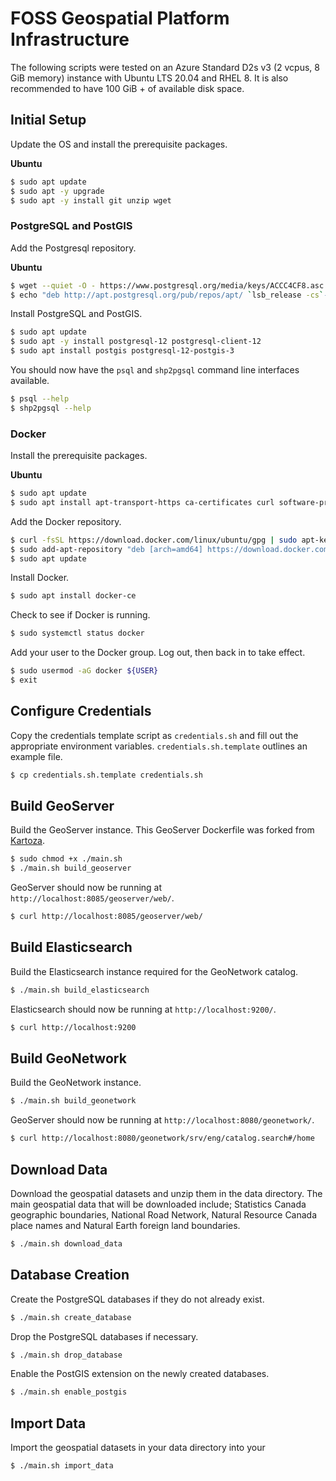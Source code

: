 # FOSS Geospatial Platform Infrastructure

The following scripts were tested on an Azure Standard D2s v3 (2 vcpus, 8 GiB memory) instance with Ubuntu LTS 20.04 and RHEL 8. It is also recommended to have 100 GiB + of available disk space.

## Initial Setup

Update the OS and install the prerequisite packages.

**Ubuntu**
```bash
$ sudo apt update
$ sudo apt -y upgrade
$ sudo apt -y install git unzip wget
```

### PostgreSQL and PostGIS

Add the Postgresql repository.

**Ubuntu**
```bash
$ wget --quiet -O - https://www.postgresql.org/media/keys/ACCC4CF8.asc | sudo apt-key add -
$ echo "deb http://apt.postgresql.org/pub/repos/apt/ `lsb_release -cs`-pgdg main" |sudo tee  /etc/apt/sources.list.d/pgdg.list
```

Install PostgreSQL and PostGIS.

```bash
$ sudo apt update
$ sudo apt -y install postgresql-12 postgresql-client-12
$ sudo apt install postgis postgresql-12-postgis-3
```

You should now have the ```psql``` and ```shp2pgsql``` command line interfaces available.
```bash
$ psql --help
$ shp2pgsql --help
```
### Docker

Install the prerequisite packages.

**Ubuntu**
```bash
$ sudo apt update
$ sudo apt install apt-transport-https ca-certificates curl software-properties-common
```

Add the Docker repository.

```bash
$ curl -fsSL https://download.docker.com/linux/ubuntu/gpg | sudo apt-key add -
$ sudo add-apt-repository "deb [arch=amd64] https://download.docker.com/linux/ubuntu focal stable"
$ sudo apt update
```

Install Docker.

```bash
$ sudo apt install docker-ce
```

Check to see if Docker is running.

```bash
$ sudo systemctl status docker
```

Add your user to the Docker group. Log out, then back in to take effect.

```bash
$ sudo usermod -aG docker ${USER}
$ exit
```

## Configure Credentials

Copy the credentials template script as ```credentials.sh``` and fill out the appropriate environment variables. ```credentials.sh.template``` outlines an example file.
```bash
$ cp credentials.sh.template credentials.sh
```

## Build GeoServer

Build the GeoServer instance. This GeoServer Dockerfile was forked from [Kartoza](https://github.com/kartoza/docker-geoserver).
```bash
$ sudo chmod +x ./main.sh
$ ./main.sh build_geoserver
```

GeoServer should now be running at ```http://localhost:8085/geoserver/web/```.
```bash
$ curl http://localhost:8085/geoserver/web/
```

## Build Elasticsearch

Build the Elasticsearch instance required for the GeoNetwork catalog.
```bash
$ ./main.sh build_elasticsearch
```

Elasticsearch should now be running at ```http://localhost:9200/```.
```bash
$ curl http://localhost:9200
```

## Build GeoNetwork

Build the GeoNetwork instance.
```bash
$ ./main.sh build_geonetwork
```

GeoServer should now be running at ```http://localhost:8080/geonetwork/```.
```bash
$ curl http://localhost:8080/geonetwork/srv/eng/catalog.search#/home
```

## Download Data

Download the geospatial datasets and unzip them in the data directory. The main geospatial data that will be downloaded include; Statistics Canada geographic boundaries, National Road Network, Natural Resource Canada place names and Natural Earth foreign land boundaries.
```bash
$ ./main.sh download_data
```

## Database Creation

Create the PostgreSQL databases if they do not already exist.
```bash
$ ./main.sh create_database
```

Drop the PostgreSQL databases if necessary.
```bash
$ ./main.sh drop_database
```

Enable the PostGIS extension on the newly created databases.
```bash
$ ./main.sh enable_postgis
```

## Import Data

Import the geospatial datasets in your data directory into your
```bash
$ ./main.sh import_data
```
